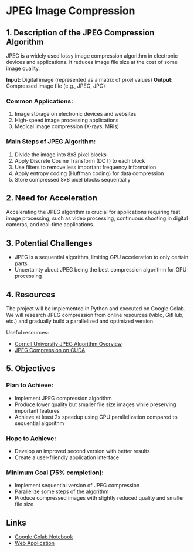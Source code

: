# JPEG Image Compression

## 1. Description of the JPEG Compression Algorithm

JPEG is a widely used lossy image compression algorithm in electronic devices and applications. It reduces image file size at the cost of some image quality.

**Input:** Digital image (represented as a matrix of pixel values)
**Output:** Compressed image file (e.g., JPEG, JPG)

### Common Applications:

1. Image storage on electronic devices and websites
2. High-speed image processing applications
3. Medical image compression (X-rays, MRIs)

### Main Steps of JPEG Algorithm:

1. Divide the image into 8x8 pixel blocks
2. Apply Discrete Cosine Transform (DCT) to each block
3. Use filters to remove less important frequency information
4. Apply entropy coding (Huffman coding) for data compression
5. Store compressed 8x8 pixel blocks sequentially

## 2. Need for Acceleration

Accelerating the JPEG algorithm is crucial for applications requiring fast image processing, such as video processing, continuous shooting in digital cameras, and real-time applications.

## 3. Potential Challenges

- JPEG is a sequential algorithm, limiting GPU acceleration to only certain parts
- Uncertainty about JPEG being the best compression algorithm for GPU processing

## 4. Resources

The project will be implemented in Python and executed on Google Colab. We will research JPEG compression from online resources (viblo, GitHub, etc.) and gradually build a parallelized and optimized version.

Useful resources:

- [Cornell University JPEG Algorithm Overview](http://pi.math.cornell.edu/~web6140/TopTenAlgorithms/JPEG.html)
- [JPEG Compression on CUDA](https://www.eecg.toronto.edu/~moshovos/CUDA08/arx/JPEG_report.pdf)

## 5. Objectives

### Plan to Achieve:

- Implement JPEG compression algorithm
- Produce lower quality but smaller file size images while preserving important features
- Achieve at least 2x speedup using GPU parallelization compared to sequential algorithm

### Hope to Achieve:

- Develop an improved second version with better results
- Create a user-friendly application interface

### Minimum Goal (75% completion):

- Implement sequential version of JPEG compression
- Parallelize some steps of the algorithm
- Produce compressed images with slightly reduced quality and smaller file size

## Links

- [Google Colab Notebook](https://colab.research.google.com/drive/1hASbTgy0KDWVjUZCzC_-opx6PiAa4Zg3?usp=sharing)
- [Web Application](https://nguyenkhanh.pythonanywhere.com/)
